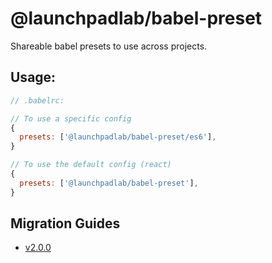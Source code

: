 # @launchpadlab/babel-preset

Shareable babel presets to use across projects.

## Usage:

```js
// .babelrc:

// To use a specific config
{
  presets: ['@launchpadlab/babel-preset/es6'],
}

// To use the default config (react)
{
  presets: ['@launchpadlab/babel-preset'],
}
```


## Migration Guides
- [v2.0.0](migration-guides/v2.0.0.md)
